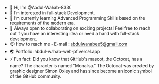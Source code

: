 - 👋 Hi, I’m @Abdul-Wahab-8330
- 👀 I’m interested in full-stack Development.
- 🌱 I’m currently learning Advanced Programming Skills based on the requirements of the modern era.
- 💞️ Always open to collaborating on exciting projects! Feel free to reach out if you have an interesting idea or need a hand with full-stack development.
- 📫 How to reach me - E-mail : abdulwahabee5@gmail.com
- 🌏 Portfolio: abdul-wahab-web-pf.vercel.app
- ⚡ Fun fact: Did you know that GitHub's mascot, the Octocat, has a name? The character is named "Monalisa." The Octocat was created by graphic designer Simon Oxley and has since become an iconic symbol of the GitHub community.

<!---
Abdul-Wahab-8330/Abdul-Wahab-8330 is a ✨ special ✨ repository because its `README.md` (this file) appears on your GitHub profile.
You can click the Preview link to take a look at your changes.
--->
